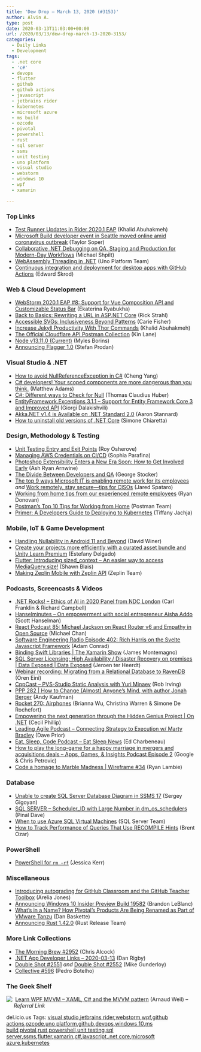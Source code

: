 ```yaml
---
title: 'Dew Drop – March 13, 2020 (#3153)'
author: Alvin A.
type: post
date: 2020-03-13T11:03:00+00:00
url: /2020/03/13/dew-drop-march-13-2020-3153/
categories:
  - Daily Links
  - Development
tags:
  - .net core
  - 'c#'
  - devops
  - flutter
  - github
  - github actions
  - javascript
  - jetbrains rider
  - kubernetes
  - microsoft azure
  - ms build
  - ozcode
  - pivotal
  - powershell
  - rust
  - sql server
  - ssms
  - unit testing
  - uno platform
  - visual studio
  - webstorm
  - windows 10
  - wpf
  - xamarin

---
```

### <a name="top"></a>Top Links

  * <a href="https://blog.jetbrains.com/dotnet/2020/03/12/test-runner-updates-rider-2020-1-eap/" target="_blank" rel="noopener noreferrer">Test Runner Updates in Rider 2020.1 EAP</a> (Khalid Abuhakmeh)
  * <a href="https://www.geekwire.com/2020/microsoft-build-developer-event-seattle-moved-online-amid-coronavirus-outbreak/" target="_blank" rel="noopener noreferrer">Microsoft Build developer event in Seattle moved online amid coronavirus outbreak</a> (Taylor Soper)
  * <a href="https://oz-code.com/production-debugging/collaborative-net-debugging-qa-staging-production/" target="_blank" rel="noopener noreferrer">Collaborative .NET Debugging on QA, Staging and Production for Modern-Day Workflows</a> (Michael Shpilt)
  * <a href="https://platform.uno/blog/webassembly-threading-in-net/" target="_blank" rel="noopener noreferrer">WebAssembly Threading in .NET</a> (Uno Platform Team)
  * <a href="https://devblogs.microsoft.com/dotnet/continuous-integration-and-deployment-for-desktop-apps-with-github-actions/" target="_blank" rel="noopener noreferrer">Continuous integration and deployment for desktop apps with GitHub Actions</a> (Edward Skrod)



### <a name="web"></a>Web & Cloud Development

  * <a href="https://blog.jetbrains.com/webstorm/2020/03/webstorm-2020-1-eap-8/" target="_blank" rel="noopener noreferrer">WebStorm 2020.1 EAP #8: Support for Vue Composition API and Customizable Status Bar</a> (Ekaterina Ryabukha)
  * <a href="http://feedproxy.google.com/~r/RickStrahl/~3/hkLiL7HpfGw/Back-to-Basics-Rewriting-a-URL-in-ASPNET-Core" target="_blank" rel="noopener noreferrer">Back to Basics: Rewriting a URL in ASP.NET Core</a> (Rick Strahl)
  * <a href="https://www.smashingmagazine.com/2020/03/accessible-svgs-inclusiveness-beyond-patterns/" target="_blank" rel="noopener noreferrer">Accessible SVGs: Inclusiveness Beyond Patterns</a> (Carie Fisher)
  * <a href="https://khalidabuhakmeh.com/thor-commands-for-jekyll" target="_blank" rel="noopener noreferrer">Increase Jekyll Productivity With Thor Commands</a> (Khalid Abuhakmeh)
  * <a href="http://apievangelist.com/2020/03/12/the-official-cloudflare-api-postman-collection/" target="_blank" rel="noopener noreferrer">The Official Cloudflare API Postman Collection</a> (Kin Lane)
  * <a href="https://nodejs.org/en/blog/release/v13.11.0" target="_blank" rel="noopener noreferrer">Node v13.11.0 (Current)</a> (Myles Borins)
  * <a href="https://www.weave.works/blog/announcing-flagger-1-0" target="_blank" rel="noopener noreferrer">Announcing Flagger 1.0</a> (Stefan Prodan)



### <a name="dotnet"></a>Visual Studio & .NET

  * <a href="https://rimdev.io/how-to-avoid-null-reference-exception/" target="_blank" rel="noopener noreferrer">How to avoid NullReferenceException in C#</a> (Cheng Yang)
  * <a href="https://blogs.endjin.com/2020/03/csharp-scoped-di-components-are-dangerous/" target="_blank" rel="noopener noreferrer">C# developers! Your scoped components are more dangerous than you think.</a> (Matthew Adams)
  * <a href="https://www.thomasclaudiushuber.com/2020/03/12/c-different-ways-to-check-for-null/" target="_blank" rel="noopener noreferrer">C#: Different ways to Check for Null</a> (Thomas Claudius Huber)
  * <a href="https://www.giorgi.dev/entity-framework/refactoring-entityframework-exceptions/" target="_blank" rel="noopener noreferrer">EntityFramework.Exceptions 3.1.1 &#8211; Support for Entity Framework Core 3 and Improved API</a> (Giorgi Dalakishvili)
  * <a href="https://petabridge.com/blog/akkdotnet-v14-netstandard/" target="_blank" rel="noopener noreferrer">Akka.NET v1.4 is Available on .NET Standard 2.0</a> (Aaron Stannard)
  * <a href="http://feedproxy.google.com/~r/Codeclimber/~3/oD6tIUzkbDU/" target="_blank" rel="noopener noreferrer">How to uninstall old versions of .NET Core</a> (Simone Chiaretta)



### <a name="design"></a>Design, Methodology & Testing

  * <a href="http://feedproxy.google.com/~r/Iserializable/~3/_MDZHuskrBc/unit-testing-entry-points-and-exit-points" target="_blank" rel="noopener noreferrer">Unit Testing Entry and Exit Points</a> (Roy Osherove)
  * <a href="https://www.pulumi.com/blog/managing-aws-credentials-on-cicd-part-1/" target="_blank" rel="noopener noreferrer">Managing AWS Credentials on CI/CD</a> (Sophia Parafina)
  * <a href="https://medium.com/adobetech/photoshop-extensibility-enters-a-new-era-soon-how-to-get-involved-early-61ac723b842e?source=rss----9342990108af---4" target="_blank" rel="noopener noreferrer">Photoshop Extensibility Enters a New Era Soon: How to Get Involved Early</a> (Ash Ryan Arnwine)
  * <a href="https://georgestocker.com/2020/03/12/the-divide-between-developers-and-qa/?utm_source=rss&utm_medium=rss&utm_campaign=the-divide-between-developers-and-qa" target="_blank" rel="noopener noreferrer">The Divide Between Developers and QA</a> (George Stocker)
  * <a href="https://www.microsoft.com/en-us/microsoft-365/blog/2020/03/12/top-9-ways-microsoft-it-enabling-remote-work-employees/" target="_blank" rel="noopener noreferrer">The top 9 ways Microsoft IT is enabling remote work for its employees</a> _and_ <a href="https://www.microsoft.com/en-us/microsoft-365/blog/2020/03/12/work-remotely-stay-secure-ciso-tips/" target="_blank" rel="noopener noreferrer">Work remotely, stay secure—tips for CISOs</a> (Jared Spataro)
  * <a href="https://stackoverflow.blog/2020/03/12/working-from-home-tips-from-our-experienced-remote-employees/" target="_blank" rel="noopener noreferrer">Working from home tips from our experienced remote employees</a> (Ryan Donovan)
  * <a href="https://blog.postman.com/2020/03/12/tips-for-working-from-home/" target="_blank" rel="noopener noreferrer">Postman’s Top 10 Tips for Working from Home</a> (Postman Team)
  * <a href="https://thenewstack.io/primer-a-developers-guide-to-deploying-to-kubernetes/" target="_blank" rel="noopener noreferrer">Primer: A Developers Guide to Deploying to Kubernetes</a> (Tiffany Jachja)



### <a name="mobile"></a>Mobile, IoT & Game Development

  * <a href="http://feedproxy.google.com/~r/blogspot/hsDu/~3/gWw3LtW7SGY/handling-nullability-in-android-11-and.html" target="_blank" rel="noopener noreferrer">Handling Nullability in Android 11 and Beyond</a> (David Winer)
  * <a href="https://blogs.unity3d.com/2020/03/12/create-your-projects-more-efficiently-with-a-curated-asset-bundle-and-unity-learn-premium/" target="_blank" rel="noopener noreferrer">Create your projects more efficiently with a curated asset bundle and Unity Learn Premium</a> (Estefany Delgado)
  * <a href="http://blog.gskinner.com/archives/2020/03/flutter-introducing-sized_context-an-easier-way-to-access-mediaquery-size.html" target="_blank" rel="noopener noreferrer">Flutter: Introducing sized_context – An easier way to access MediaQuery.size!</a> (Shawn Blais)
  * <a href="https://blog.zeplin.io/making-zeplin-mobile-with-zeplin-api-2db73dc2a0dd?source=rss----42748f0aa96f---4" target="_blank" rel="noopener noreferrer">Making Zeplin Mobile with Zeplin API</a> (Zeplin Team)



### <a name="podcasts"></a>Podcasts, Screencasts & Videos

  * <a href="http://www.dotnetrocks.com/default.aspx?ShowNum=1678" target="_blank" rel="noopener noreferrer">.NET Rocks! &#8211; Ethics of AI in 2020 Panel from NDC London</a> (Carl Franklin & Richard Campbell)
  * <a href="https://hanselminutes.simplecast.com/episodes/aisha-addo-4dccEqB6" target="_blank" rel="noopener noreferrer">Hanselminutes &#8211; On empowerment with social entrepreneur Aisha Addo</a> (Scott Hanselman)
  * <a href="http://reactpodcast.com/85" target="_blank" rel="noopener noreferrer">React Podcast 85: Michael Jackson on React Router v6 and Empathy in Open Source</a> (Michael Chan)
  * <a href="http://feedproxy.google.com/~r/se-radio/~3/GsahnydJbGI/" target="_blank" rel="noopener noreferrer">Software Engineering Radio Episode 402: Rich Harris on the Svelte Javascript Framework</a> (Adam Conrad)
  * <a href="https://channel9.msdn.com/Shows/XamarinShow/Binding-Swift-Libraries--The-Xamarin-Show?WT.mc_id=DX_MVP4025064" target="_blank" rel="noopener noreferrer">Binding Swift Libraries | The Xamarin Show</a> (James Montemagno)
  * <a href="https://channel9.msdn.com/Shows/Data-Exposed/SQL-Server-Licensing-High-Availability--Disaster-Recovery-on-premises--Data-Exposed?WT.mc_id=DX_MVP4025064" target="_blank" rel="noopener noreferrer">SQL Server Licensing: High Availability / Disaster Recovery on premises | Data Exposed | Data Exposed</a> (Jeroen ter Heerdt)
  * <a href="http://feedproxy.google.com/~r/AyendeRahien/~3/VjIypodZLZg/webinar-recording-migrating-from-a-relational-database-to-ravendb" target="_blank" rel="noopener noreferrer">Webinar recording: Migrating from a Relational Database to RavenDB</a> (Oren Eini)
  * <a href="http://cppcast.libsyn.com/pvs-studio-static-analysis-with-yuri-minaev" target="_blank" rel="noopener noreferrer">CppCast &#8211; PVS-Studio Static Analysis with Yuri Minaev</a> (Rob Irving)
  * <a href="http://feedproxy.google.com/~r/PeopleAndProjectsPodcastBlog/~3/EkK1pDlnKvw/550-ppp-282-how-to-change-almost-anyone-s-mind-with-author-jonah-berger.html" target="_blank" rel="noopener noreferrer">PPP 282 | How to Change (Almost) Anyone&#8217;s Mind, with author Jonah Berger</a> (Andy Kaufman)
  * <a href="http://relay.fm/rocket/270" target="_blank" rel="noopener noreferrer">Rocket 270: Airphones</a> (Brianna Wu, Christina Warren & Simone De Rochefort)
  * <a href="https://channel9.msdn.com/Shows/On-NET/Empowering-the-next-generation-through-the-Hidden-Genius-Project?WT.mc_id=DX_MVP4025064" target="_blank" rel="noopener noreferrer">Empowering the next generation through the Hidden Genius Project | On .NET</a> (Cecil Phillip)
  * <a href="http://feedproxy.google.com/~r/LeadingAgile/~3/m14DuTGYcQI/" target="_blank" rel="noopener noreferrer">Leading Agile Podcast &#8211; Connecting Strategy to Execution w/ Marty Bradley</a> (Dave Prior)
  * <a href="http://feedproxy.google.com/~r/esc-podcast/~3/5NBnOdOwRK0/eat-sleep-news" target="_blank" rel="noopener noreferrer">Eat, Sleep, Code Podcast &#8211; Eat Sleep News</a> (Ed Charbeneau)
  * <a href="http://appsgamesinsights.googledevelopers.libsynpro.com/how-to-play-the-long-game-for-a-happy-marriage-in-mergers-and-acquisitions-deals-episode-2" target="_blank" rel="noopener noreferrer">How to play the long-game for a happy marriage in mergers and acquisitions deals &#8211; Apps, Games, & Insights Podcast Episode 2</a> (Google & Chris Petrovic)
  * <a href="https://www.raspberrypi.org/blog/code-a-homage-to-marble-madness-wireframe-34/" target="_blank" rel="noopener noreferrer">Code a homage to Marble Madness | Wireframe #34</a> (Ryan Lambie)



### <a name="sql"></a>Database

  * <a href="http://feedproxy.google.com/~r/MSSQLTips-LatestSqlServerTips/~3/7CF8uhK7NpM/" target="_blank" rel="noopener noreferrer">Unable to create SQL Server Database Diagram in SSMS 17</a> (Sergey Gigoyan)
  * <a href="https://blog.sqlauthority.com/2020/03/13/sql-server-scheduler_id-with-large-number-in-dm_os_schedulers/" target="_blank" rel="noopener noreferrer">SQL SERVER – Scheduler_ID with Large Number in dm_os_schedulers</a> (Pinal Dave)
  * <a href="https://cloudblogs.microsoft.com/sqlserver/2020/03/12/when-to-use-azure-sql-virtual-machines/" target="_blank" rel="noopener noreferrer">When to use Azure SQL Virtual Machines</a> (SQL Server Team)
  * <a href="http://feedproxy.google.com/~r/BrentOzar-SqlServerDba/~3/dXuA7FwaJMY/" target="_blank" rel="noopener noreferrer">How to Track Performance of Queries That Use RECOMPILE Hints</a> (Brent Ozar)



### <a name="ps"></a>PowerShell

  * <a href="https://blog.jessitron.com/2020/03/12/powershell-for-rm-rf/" target="_blank" rel="noopener noreferrer">PowerShell for `rm -rf`</a> (Jessica Kerr)



### <a name="misc"></a>Miscellaneous

  * <a href="https://github.blog/2020-03-12-github-teacher-toolbox-and-classroom-with-autograding/" target="_blank" rel="noopener noreferrer">Introducing autograding for GitHub Classroom and the GitHub Teacher Toolbox</a> (Arelia Jones)
  * <a href="https://blogs.windows.com/windowsexperience/2020/03/12/announcing-windows-10-insider-preview-build-19582/?WT.mc_id=DX_MVP4025064" target="_blank" rel="noopener noreferrer">Announcing Windows 10 Insider Preview Build 19582</a> (Brandon LeBlanc)
  * <a href="https://tanzu.vmware.com/content/home-page/pivotal-platform-vmware-tanzu" target="_blank" rel="noopener noreferrer">What’s in a Name? How Pivotal’s Products Are Being Renamed as Part of VMware Tanzu</a> (Dan Baskette)
  * <a href="https://blog.rust-lang.org/2020/03/12/Rust-1.42.html" target="_blank" rel="noopener noreferrer">Announcing Rust 1.42.0</a> (Rust Release Team)



### <a name="links"></a>More Link Collections

  * <a href="http://feedproxy.google.com/~r/ReflectivePerspective/~3/FFsS_EaO094/" target="_blank" rel="noopener noreferrer">The Morning Brew #2952</a> (Chris Alcock)
  * <a href="https://links.danrigby.com/2020/03/app-developer-links-2020-03-13/" target="_blank" rel="noopener noreferrer">.NET App Developer Links &#8211; 2020-03-13</a> (Dan Rigby)
  * <a href="https://afreshcup.com/home/2020/03/12/double-shot-2551.html" target="_blank" rel="noopener noreferrer">Double Shot #2551</a> _and_ <a href="https://afreshcup.com/home/2020/03/13/double-shot-2552.html" target="_blank" rel="noopener noreferrer">Double Shot #2552</a> (Mike Gunderloy)
  * <a href="http://feedproxy.google.com/~r/tympanus/~3/mX7YkCg_ZvY/" target="_blank" rel="noopener noreferrer">Collective #596</a> (Pedro Botelho)



### <a name="shelf"></a>The Geek Shelf

<a href="https://www.amazon.com/Learn-WPF-MVVM-XAML-pattern/dp/1326847996/?tag=amavin-20" target="_blank" rel="noopener noreferrer"><img decoding="async" align="left" style="margin: 0px 4px 10px 0px; border: 0px currentcolor; border-image: none; float: left; display: inline; background-image: none;" src="https://m.media-amazon.com/images/I/31Rvf2dbhkL._AC_UY218_ML3_.jpg" border="0" /></a>&nbsp;<a href="https://www.amazon.com/Learn-WPF-MVVM-XAML-pattern/dp/1326847996/?tag=amavin-20" target="_blank" rel="noopener noreferrer">Learn WPF MVVM &#8211; XAML, C# and the MVVM pattern</a> (Arnaud Weil) _&#8211; Referral Link_









<div class="wlWriterEditableSmartContent" id="scid:77ECF5F8-D252-44F5-B4EB-D463C5396A79:d727ae3e-1a02-488b-87d0-802082af5a51" style="margin: 0px; padding: 0px; float: none; display: inline;">
  del.icio.us Tags: <a href="http://del.icio.us/popular/visual+studio" rel="tag">visual studio</a>,<a href="http://del.icio.us/popular/jetbrains+rider" rel="tag">jetbrains rider</a>,<a href="http://del.icio.us/popular/webstorm" rel="tag">webstorm</a>,<a href="http://del.icio.us/popular/wpf" rel="tag">wpf</a>,<a href="http://del.icio.us/popular/github+actions" rel="tag">github actions</a>,<a href="http://del.icio.us/popular/ozcode" rel="tag">ozcode</a>,<a href="http://del.icio.us/popular/uno+platform" rel="tag">uno platform</a>,<a href="http://del.icio.us/popular/github" rel="tag">github</a>,<a href="http://del.icio.us/popular/devops" rel="tag">devops</a>,<a href="http://del.icio.us/popular/windows+10" rel="tag">windows 10</a>,<a href="http://del.icio.us/popular/ms+build" rel="tag">ms build</a>,<a href="http://del.icio.us/popular/pivotal" rel="tag">pivotal</a>,<a href="http://del.icio.us/popular/rust" rel="tag">rust</a>,<a href="http://del.icio.us/popular/powershell" rel="tag">powershell</a>,<a href="http://del.icio.us/popular/unit+testing" rel="tag">unit testing</a>,<a href="http://del.icio.us/popular/sql+server" rel="tag">sql server</a>,<a href="http://del.icio.us/popular/ssms" rel="tag">ssms</a>,<a href="http://del.icio.us/popular/flutter" rel="tag">flutter</a>,<a href="http://del.icio.us/popular/xamarin" rel="tag">xamarin</a>,<a href="http://del.icio.us/popular/c%23" rel="tag">c#</a>,<a href="http://del.icio.us/popular/javascript" rel="tag">javascript</a>,<a href="http://del.icio.us/popular/.net+core" rel="tag">.net core</a>,<a href="http://del.icio.us/popular/microsoft+azure" rel="tag">microsoft azure</a>,<a href="http://del.icio.us/popular/kubernetes" rel="tag">kubernetes</a>
</div>